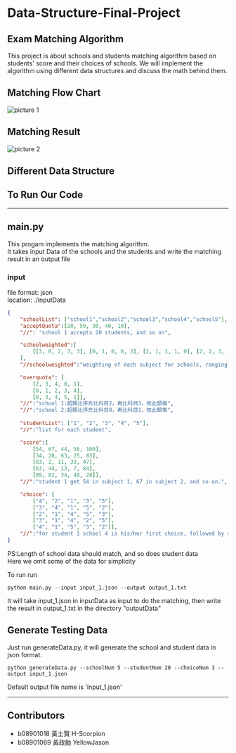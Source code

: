 # Data-Structure-Final-Project
## Exam Matching Algorithm 
This project is about schools and students matching algorithm based on students' score and their choices of schools. We will implement the algorithm using different data structures and discuss the math behind them.
## Matching Flow Chart
![picture 1](images/23b8e0c49d0010c1de34493612caa5382de585d72752f488184ac5e4e0c11305.png)  

## Matching Result
![picture 2](images/a18477e7e821b386815f72bee9ffe4b30143dbe2c4d491a9f080446c2c5a54c9.png)  

## Different Data Structure
## To Run Our Code
---
## main.py
This progam implements the matching algorithm.  
It takes input Data of the schools and the students and write the matching result in an output file
### input
file format: json  
location: ./inputData
```json
{
    "schoolList": ["school1","school2","school3","school4","school5"],
    "acceptQuota":[20, 50, 30, 40, 10],  
    "//": "school 1 accepts 20 students, and so on",  

    "schoolweighted":[
        [[3, 0, 2, 3, 3], [0, 1, 0, 0, 3], [2, 1, 1, 1, 0], [2, 2, 3, 3, 2], [0, 2, 3, 3, 0]], 
    ],
    "//schoolweighted":"weighting of each subject for schools, ranging from 0 to 3",  

    "overquota": [
        [2, 3, 4, 0, 1],  
        [0, 1, 2, 3, 4],  
        [0, 3, 4, 5, 1]],  
    "//":"school 1:超額比序先比科目2，再比科目3，依此類推",
    "//":"school 2:超額比序先比科目0，再比科目1，依此類推",  
      
    "studentList": ["1", "2", "3", "4", "5"],
    "//":"list for each student",  

    "score":[  
        [54, 67, 44, 56, 100],          
        [34, 28, 63, 25, 83],
        [83, 2, 11, 33, 47],
        [63, 44, 13, 7, 84],
        [89, 82, 34, 48, 28]],
    "//":"student 1 get 54 in subject 1, 67 in subject 2, and so on.",  

    "choice": [
        ["4", "2", "1", "3", "5"],  
        ["3", "4", "1", "5", "2"], 
        ["2", "1", "4", "5", "3"], 
        ["3", "1", "4", "2", "5"], 
        ["4", "1", "5", "3", "2"]],
    "//":"for student 1 school 4 is his/her first choice, followed by school 2, and so on."
}
```
PS:Length of school data should match, and so does student data  
Here we omit some of the data for simplicity
  
To run run
````
python main.py --input input_1.json --output output_1.txt
````
It will take input_1.json in inputData as input to do the matching, then write the result in output_1.txt in the directory "outputData"

## Generate Testing Data
Just run generateData.py, it will generate the school and student data in json format.
````
python generateData.py --schoolNum 5 --studentNum 20 --choiceNum 3 --output input_1.json
````
Default output file name is 'input_1.json'


---
## Contributors
- b08901018 黃士賢 H-Scorpion 
- b08901069 黃政勛 YellowJason 